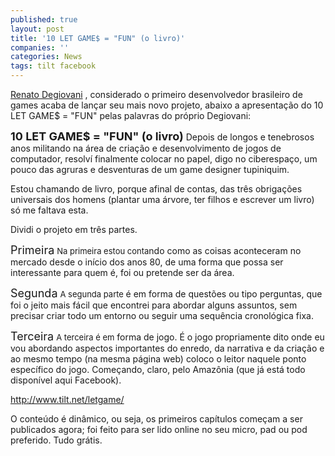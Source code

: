 ```yaml
---
published: true
layout: post
title: '10 LET GAME$ = "FUN" (o livro)'
companies: ''
categories: News
tags: tilt facebook
---
```


 
<a href="http://pt.wikipedia.org/wiki/Renato_Degiovani" target="_blank">Renato Degiovani</a>
, considerado o primeiro desenvolvedor brasileiro de games acaba de lan&#231;ar seu mais novo projeto, abaixo a apresenta&#231;&#227;o do 10 LET GAME$ = &quot;FUN&quot; pelas palavras do pr&#243;prio Degiovani:
 
<strong><font size="4">10 LET GAME$ = &quot;FUN&quot; (o livro)</font></strong>
Depois de longos e tenebrosos anos militando na &#225;rea de cria&#231;&#227;o e desenvolvimento de jogos de computador, resolv&#237; finalmente colocar no papel, digo no ciberespa&#231;o, um pouco das agruras e desventuras de um game designer tupiniquim.
 
<span style="text-align: justify;">Estou chamando de livro, porque afinal de contas, das tr&#234;s obriga&#231;&#245;es universais dos homens (plantar uma &#225;rvore, ter filhos e escrever um livro) s&#243; me faltava esta.</span>
 
Dividi o projeto em tr&#234;s partes.
 
<font size="4">Primeira</font>
<font size="2">Na primeira estou conta</font>ndo como as coisas aconteceram no mercado desde o in&#237;cio dos anos 80, de uma forma que possa ser interessante para quem &#233;, foi ou pretende ser da &#225;rea.
 
<font size="4">Segunda</font>
<span style="text-align: justify;"><font size="2">A segunda parte </font>&#233; em forma de quest&#245;es ou tipo perguntas, que foi o jeito mais f&#225;cil que encontrei para abordar alguns assuntos, sem precisar criar todo um entorno ou seguir uma sequ&#234;ncia cronol&#243;gica fixa.</span>
 
<font size="4">Terceira</font>
<font size="2">A terceira &#233; em</font> forma de jogo. &#201; o jogo propriamente dito onde eu vou abordando aspectos importantes do enredo, da narrativa e da cria&#231;&#227;o e ao mesmo tempo (na mesma p&#225;gina web) coloco o leitor naquele ponto espec&#237;fico do jogo. Come&#231;ando, claro, pelo Amaz&#244;nia (que j&#225; est&#225; todo dispon&#237;vel aqui Facebook).
 
<font color="#888888"><a href="http://www.tilt.net/letgame/" target="_blank">http://www.tilt.net/letgame/</a>
</font>
 
O conte&#250;do &#233; din&#226;mico, ou seja, os primeiros cap&#237;tulos come&#231;am a ser publicados agora; foi feito para ser lido online no seu micro, pad ou pod preferido. Tudo gr&#225;tis.
 
